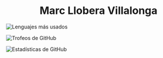 <h1 align="center"> Marc Llobera Villalonga </h1>

![Lenguajes más usados](https://github-readme-stats.vercel.app/api/top-langs/?username=mrcl29&layout=compact&theme=vision-friendly-dark)

![Trofeos de GitHub](https://github-profile-trophy.vercel.app/?username=mrcl29&theme=onedark)

![Estadísticas de GitHub](https://github-readme-stats.vercel.app/api?username=mrcl29&show_icons=true&theme=radical)

